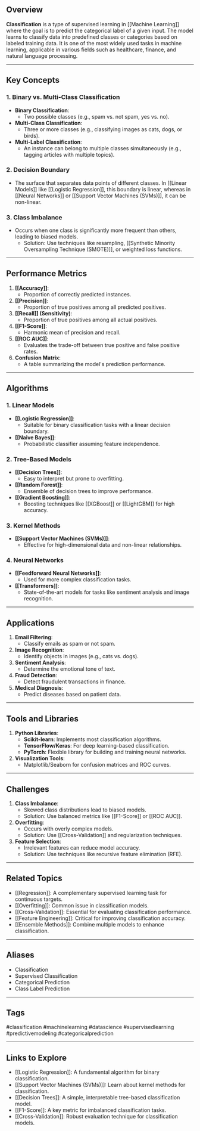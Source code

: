 ## Overview
**Classification** is a type of supervised learning in [[Machine Learning]] where the goal is to predict the categorical label of a given input. The model learns to classify data into predefined classes or categories based on labeled training data. It is one of the most widely used tasks in machine learning, applicable in various fields such as healthcare, finance, and natural language processing.

---

## Key Concepts

### **1. Binary vs. Multi-Class Classification**
- **Binary Classification**:
  - Two possible classes (e.g., spam vs. not spam, yes vs. no).
- **Multi-Class Classification**:
  - Three or more classes (e.g., classifying images as cats, dogs, or birds).
- **Multi-Label Classification**:
  - An instance can belong to multiple classes simultaneously (e.g., tagging articles with multiple topics).

### **2. Decision Boundary**
- The surface that separates data points of different classes. In [[Linear Models]] like [[Logistic Regression]], this boundary is linear, whereas in [[Neural Networks]] or [[Support Vector Machines (SVMs)]], it can be non-linear.

### **3. Class Imbalance**
- Occurs when one class is significantly more frequent than others, leading to biased models.
  - Solution: Use techniques like resampling, [[Synthetic Minority Oversampling Technique (SMOTE)]], or weighted loss functions.

---

## Performance Metrics

1. **[[Accuracy]]**:
   - Proportion of correctly predicted instances.
2. **[[Precision]]**:
   - Proportion of true positives among all predicted positives.
3. **[[Recall]] (Sensitivity)**:
   - Proportion of true positives among all actual positives.
4. **[[F1-Score]]**:
   - Harmonic mean of precision and recall.
5. **[[ROC AUC]]**:
   - Evaluates the trade-off between true positive and false positive rates.
6. **Confusion Matrix**:
   - A table summarizing the model's prediction performance.

---

## Algorithms

### **1. Linear Models**
- **[[Logistic Regression]]**:
  - Suitable for binary classification tasks with a linear decision boundary.
- **[[Naive Bayes]]**:
  - Probabilistic classifier assuming feature independence.

### **2. Tree-Based Models**
- **[[Decision Trees]]**:
  - Easy to interpret but prone to overfitting.
- **[[Random Forest]]**:
  - Ensemble of decision trees to improve performance.
- **[[Gradient Boosting]]**:
  - Boosting techniques like [[XGBoost]] or [[LightGBM]] for high accuracy.

### **3. Kernel Methods**
- **[[Support Vector Machines (SVMs)]]**:
  - Effective for high-dimensional data and non-linear relationships.

### **4. Neural Networks**
- **[[Feedforward Neural Networks]]**:
  - Used for more complex classification tasks.
- **[[Transformers]]**:
  - State-of-the-art models for tasks like sentiment analysis and image recognition.

---

## Applications

1. **Email Filtering**:
   - Classify emails as spam or not spam.
2. **Image Recognition**:
   - Identify objects in images (e.g., cats vs. dogs).
3. **Sentiment Analysis**:
   - Determine the emotional tone of text.
4. **Fraud Detection**:
   - Detect fraudulent transactions in finance.
5. **Medical Diagnosis**:
   - Predict diseases based on patient data.

---

## Tools and Libraries

1. **Python Libraries**:
   - **Scikit-learn**: Implements most classification algorithms.
   - **TensorFlow/Keras**: For deep learning-based classification.
   - **PyTorch**: Flexible library for building and training neural networks.
2. **Visualization Tools**:
   - Matplotlib/Seaborn for confusion matrices and ROC curves.

---

## Challenges

1. **Class Imbalance**:
   - Skewed class distributions lead to biased models.
   - Solution: Use balanced metrics like [[F1-Score]] or [[ROC AUC]].
2. **Overfitting**:
   - Occurs with overly complex models.
   - Solution: Use [[Cross-Validation]] and regularization techniques.
3. **Feature Selection**:
   - Irrelevant features can reduce model accuracy.
   - Solution: Use techniques like recursive feature elimination (RFE).

---

## Related Topics

- [[Regression]]: A complementary supervised learning task for continuous targets.
- [[Overfitting]]: Common issue in classification models.
- [[Cross-Validation]]: Essential for evaluating classification performance.
- [[Feature Engineering]]: Critical for improving classification accuracy.
- [[Ensemble Methods]]: Combine multiple models to enhance classification.

---

## Aliases
- Classification
- Supervised Classification
- Categorical Prediction
- Class Label Prediction

---

## Tags
#classification #machinelearning #datascience #supervisedlearning #predictivemodeling #categoricalprediction

---

## Links to Explore
- [[Logistic Regression]]: A fundamental algorithm for binary classification.
- [[Support Vector Machines (SVMs)]]: Learn about kernel methods for classification.
- [[Decision Trees]]: A simple, interpretable tree-based classification model.
- [[F1-Score]]: A key metric for imbalanced classification tasks.
- [[Cross-Validation]]: Robust evaluation technique for classification models.